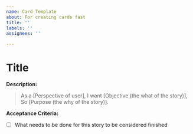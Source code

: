 ```yaml
---
name: Card Template
about: For creating cards fast
title: ''
labels: ''
assignees: ''

---
```


# Title
**Description:**

> As a [Perspective of user], 
> I want [Objective (the what of the story)], 
> So [Purpose (the why of the story)].

**Acceptance Criteria:**
- [ ] What needs to be done for this story to be considered finished
